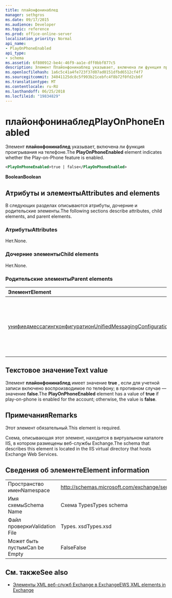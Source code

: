 ```yaml
---
title: плайонфонинаблед
manager: sethgros
ms.date: 09/17/2015
ms.audience: Developer
ms.topic: reference
ms.prod: office-online-server
localization_priority: Normal
api_name:
- PlayOnPhoneEnabled
api_type:
- schema
ms.assetid: 6f800912-be4c-46f9-aa1e-dff0bbf877c5
description: Элемент Плайонфонинаблед указывает, включена ли функция проигрывания на телефоне.
ms.openlocfilehash: 1a6c5c41a4fe723f37d07ad0151dfbd6512cf4f7
ms.sourcegitcommit: 34041125dc8c5f993b21cebfc4f8b72f0fd2cb6f
ms.translationtype: MT
ms.contentlocale: ru-RU
ms.lasthandoff: 06/25/2018
ms.locfileid: "19834829"
---
```

# <a name="playonphoneenabled"></a><span data-ttu-id="cae87-103">плайонфонинаблед</span><span class="sxs-lookup"><span data-stu-id="cae87-103">PlayOnPhoneEnabled</span></span>

<span data-ttu-id="cae87-104">Элемент **плайонфонинаблед** указывает, включена ли функция проигрывания на телефоне.</span><span class="sxs-lookup"><span data-stu-id="cae87-104">The **PlayOnPhoneEnabled** element indicates whether the Play-on-Phone feature is enabled.</span></span> 
  
```XML
<PlayOnPhoneEnabled>true | false</PlayOnPhoneEnabled>
```

 <span data-ttu-id="cae87-105">**Boolean**</span><span class="sxs-lookup"><span data-stu-id="cae87-105">**Boolean**</span></span>
## <a name="attributes-and-elements"></a><span data-ttu-id="cae87-106">Атрибуты и элементы</span><span class="sxs-lookup"><span data-stu-id="cae87-106">Attributes and elements</span></span>

<span data-ttu-id="cae87-107">В следующих разделах описываются атрибуты, дочерние и родительские элементы.</span><span class="sxs-lookup"><span data-stu-id="cae87-107">The following sections describe attributes, child elements, and parent elements.</span></span>
  
### <a name="attributes"></a><span data-ttu-id="cae87-108">Атрибуты</span><span class="sxs-lookup"><span data-stu-id="cae87-108">Attributes</span></span>

<span data-ttu-id="cae87-109">Нет.</span><span class="sxs-lookup"><span data-stu-id="cae87-109">None.</span></span>
  
### <a name="child-elements"></a><span data-ttu-id="cae87-110">Дочерние элементы</span><span class="sxs-lookup"><span data-stu-id="cae87-110">Child elements</span></span>

<span data-ttu-id="cae87-111">Нет.</span><span class="sxs-lookup"><span data-stu-id="cae87-111">None.</span></span>
  
### <a name="parent-elements"></a><span data-ttu-id="cae87-112">Родительские элементы</span><span class="sxs-lookup"><span data-stu-id="cae87-112">Parent elements</span></span>

|<span data-ttu-id="cae87-113">**Элемент**</span><span class="sxs-lookup"><span data-stu-id="cae87-113">**Element**</span></span>|<span data-ttu-id="cae87-114">**Описание**</span><span class="sxs-lookup"><span data-stu-id="cae87-114">**Description**</span></span>|
|:-----|:-----|
|[<span data-ttu-id="cae87-115">унифиедмессагингконфигуратион</span><span class="sxs-lookup"><span data-stu-id="cae87-115">UnifiedMessagingConfiguration</span></span>](unifiedmessagingconfiguration.md) <br/> |<span data-ttu-id="cae87-116">Содержит сведения о конфигурации для службы единой системы обмена сообщениями.</span><span class="sxs-lookup"><span data-stu-id="cae87-116">Contains configuration information for the Unified Messaging service.</span></span>  <br/> |
   
## <a name="text-value"></a><span data-ttu-id="cae87-117">Текстовое значение</span><span class="sxs-lookup"><span data-stu-id="cae87-117">Text value</span></span>

<span data-ttu-id="cae87-118">Элемент **плайонфонинаблед** имеет значение **true** , если для учетной записи включено воспроизводимое по телефону; в противном случае — значение **false**.</span><span class="sxs-lookup"><span data-stu-id="cae87-118">The **PlayOnPhoneEnabled** element has a value of **true** if play-on-phone is enabled for the account; otherwise, the value is **false**.</span></span>
  
## <a name="remarks"></a><span data-ttu-id="cae87-119">Примечания</span><span class="sxs-lookup"><span data-stu-id="cae87-119">Remarks</span></span>

<span data-ttu-id="cae87-120">Этот элемент обязательный.</span><span class="sxs-lookup"><span data-stu-id="cae87-120">This element is required.</span></span>
  
<span data-ttu-id="cae87-121">Схема, описывающая этот элемент, находится в виртуальном каталоге IIS, в котором размещены веб-службы Exchange.</span><span class="sxs-lookup"><span data-stu-id="cae87-121">The schema that describes this element is located in the IIS virtual directory that hosts Exchange Web Services.</span></span>
  
## <a name="element-information"></a><span data-ttu-id="cae87-122">Сведения об элементе</span><span class="sxs-lookup"><span data-stu-id="cae87-122">Element information</span></span>

|||
|:-----|:-----|
|<span data-ttu-id="cae87-123">Пространство имен</span><span class="sxs-lookup"><span data-stu-id="cae87-123">Namespace</span></span>  <br/> |http://schemas.microsoft.com/exchange/services/2006/types  <br/> |
|<span data-ttu-id="cae87-124">Имя схемы</span><span class="sxs-lookup"><span data-stu-id="cae87-124">Schema Name</span></span>  <br/> |<span data-ttu-id="cae87-125">Схема Types</span><span class="sxs-lookup"><span data-stu-id="cae87-125">Types schema</span></span>  <br/> |
|<span data-ttu-id="cae87-126">Файл проверки</span><span class="sxs-lookup"><span data-stu-id="cae87-126">Validation File</span></span>  <br/> |<span data-ttu-id="cae87-127">Types. xsd</span><span class="sxs-lookup"><span data-stu-id="cae87-127">Types.xsd</span></span>  <br/> |
|<span data-ttu-id="cae87-128">Может быть пустым</span><span class="sxs-lookup"><span data-stu-id="cae87-128">Can be Empty</span></span>  <br/> |<span data-ttu-id="cae87-129">False</span><span class="sxs-lookup"><span data-stu-id="cae87-129">False</span></span>  <br/> |
   
## <a name="see-also"></a><span data-ttu-id="cae87-130">См. также</span><span class="sxs-lookup"><span data-stu-id="cae87-130">See also</span></span>



- [<span data-ttu-id="cae87-131">Элементы XML веб-служб Exchange в Exchange</span><span class="sxs-lookup"><span data-stu-id="cae87-131">EWS XML elements in Exchange</span></span>](ews-xml-elements-in-exchange.md)

